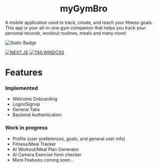 <h1 align="center">
  myGymBro
</h1>

<p>A mobile application used to track, create, and reach your fitness goals. This app is your all-in-one gym companion that helps you track your personal records, workout routines, meals and many more!</p>

![Static Badge](https://img.shields.io/badge/React%20Native?logo=react)

[![NEXT.JS](https://img.shields.io/badge/NEXT-0769AD?style=for-the-badge&logo=next.js&logoColor=white)](https://nextjs.org/)
[![TAILWINDCSS](https://img.shields.io/badge/Tailwind_CSS-38B2AC?style=for-the-badge&logo=tailwind-css&logoColor=white)](https://tailwindcss.com/)

# Features

### Implemented

- Welcome Onboarding
- Login/Signup
- General Tabs
- Backend Authentication

### Work in progress

- Profile (user preferences, goals, and general user info)
- Fitness/Meal Tracker
- AI Workout/Meal Plan Generator
- AI Camera Exercise form checker
- More Features coming soon...

